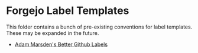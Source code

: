 # Forgejo Label Templates

This folder contains a bunch of pre-existing conventions for label templates. These may be expanded in the
future.

* [Adam Marsden's Better Github Labels](https://blog.adam-marsden.co.uk/better-github-labels-f1360b43e0a7)
